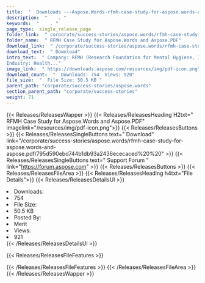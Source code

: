 ```yaml
---
title:  "  Downloads ---Aspose.Words-rfmh-case-study-for-aspose.words-and-aspose.pdf . " 
description:  "    . " 
keywords:  "    . " 
page_type:  single_release_page
folder_link:  " corporate/success-stories/aspose.words/rfmh-case-study-for-aspose.words-and-aspose.pdf/"
folder_name:  " RFMH Case Study for Aspose.Words and Aspose.PDF"
download_link:  " /corporate/success-stories/aspose.words/rfmh-case-study-for-aspose.words-and-aspose.pdf/795d590ebd744b1db93a2436ececaced"
download_text:  " Download"
intro_text:  " Company: RFMH (Research Foundation for Mental Hygiene, Inc.). 
Industry: Health..."
image_link:  " https://downloads.aspose.com/resources/img/pdf-icon.png"
download_count:  "  Downloads: 754  Views: 920"
file_size:  "  File Size: 50.5 KB "
parent_path: "corporate/success-stories/aspose.words"
section_parent_path: "corporate/success-stories"
weight: 71 
---
```


{{< Releases/ReleasesWapper >}}
  {{< Releases/ReleasesHeading H2txt=" RFMH Case Study for Aspose.Words and Aspose.PDF" imagelink="/resources/img/pdf-icon.png">}}
  {{< Releases/ReleasesButtons >}}
    {{< Releases/ReleasesSingleButtons text=" Download" link="/corporate/success-stories/aspose.words/rfmh-case-study-for-aspose.words-and-aspose.pdf/795d590ebd744b1db93a2436ececaced%20%20" >}}
    {{< Releases/ReleasesSingleButtons text=" Support Forum " link="https://forum.aspose.com" >}}
  {{< Releases/ReleasesButtons >}}
  {{< Releases/ReleasesFileArea >}}
    {{< Releases/ReleasesHeading h4txt="File Details">}}
    {{< Releases/ReleasesDetailsUl >}}
             <li>Downloads:</li><li>754</li><li>File Size:</li><li>50.5 KB</li><li>Posted By:</li><li>Merit</li><li>Views:</li><li>921</li>
    {{< /Releases/ReleasesDetailsUl >}}

  {{< Releases/ReleasesFileFeatures >}}
      
  {{< /Releases/ReleasesFileFeatures >}}
 {{< /Releases/ReleasesFileArea >}}
{{< /Releases/ReleasesWapper >}}


